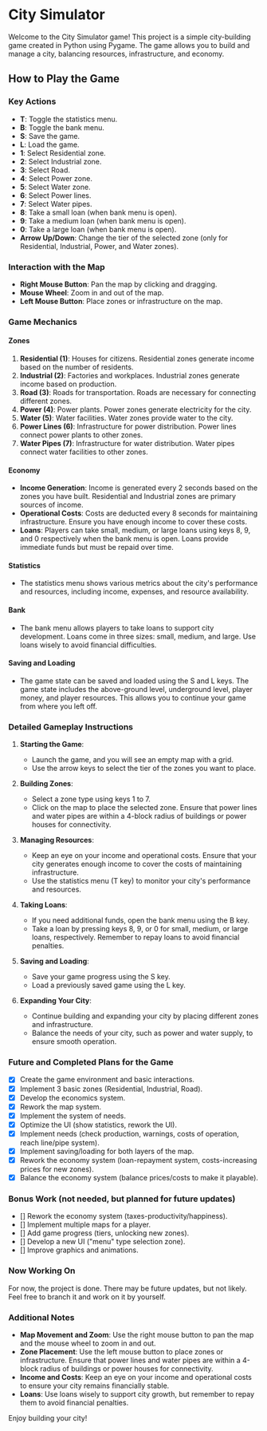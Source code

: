 # City Simulator

Welcome to the City Simulator game! This project is a simple city-building game created in Python using Pygame. The game allows you to build and manage a city, balancing resources, infrastructure, and economy.

## How to Play the Game

### Key Actions

- **T**: Toggle the statistics menu.
- **B**: Toggle the bank menu.
- **S**: Save the game.
- **L**: Load the game.
- **1**: Select Residential zone.
- **2**: Select Industrial zone.
- **3**: Select Road.
- **4**: Select Power zone.
- **5**: Select Water zone.
- **6**: Select Power lines.
- **7**: Select Water pipes.
- **8**: Take a small loan (when bank menu is open).
- **9**: Take a medium loan (when bank menu is open).
- **0**: Take a large loan (when bank menu is open).
- **Arrow Up/Down**: Change the tier of the selected zone (only for Residential, Industrial, Power, and Water zones).

### Interaction with the Map

- **Right Mouse Button**: Pan the map by clicking and dragging.
- **Mouse Wheel**: Zoom in and out of the map.
- **Left Mouse Button**: Place zones or infrastructure on the map.

### Game Mechanics

#### Zones

1. **Residential (1)**: Houses for citizens. Residential zones generate income based on the number of residents.
2. **Industrial (2)**: Factories and workplaces. Industrial zones generate income based on production.
3. **Road (3)**: Roads for transportation. Roads are necessary for connecting different zones.
4. **Power (4)**: Power plants. Power zones generate electricity for the city.
5. **Water (5)**: Water facilities. Water zones provide water to the city.
6. **Power Lines (6)**: Infrastructure for power distribution. Power lines connect power plants to other zones.
7. **Water Pipes (7)**: Infrastructure for water distribution. Water pipes connect water facilities to other zones.

#### Economy

- **Income Generation**: Income is generated every 2 seconds based on the zones you have built. Residential and Industrial zones are primary sources of income.
- **Operational Costs**: Costs are deducted every 8 seconds for maintaining infrastructure. Ensure you have enough income to cover these costs.
- **Loans**: Players can take small, medium, or large loans using keys 8, 9, and 0 respectively when the bank menu is open. Loans provide immediate funds but must be repaid over time.

#### Statistics

- The statistics menu shows various metrics about the city's performance and resources, including income, expenses, and resource availability.

#### Bank

- The bank menu allows players to take loans to support city development. Loans come in three sizes: small, medium, and large. Use loans wisely to avoid financial difficulties.

#### Saving and Loading

- The game state can be saved and loaded using the S and L keys. The game state includes the above-ground level, underground level, player money, and player resources. This allows you to continue your game from where you left off.

### Detailed Gameplay Instructions

1. **Starting the Game**:
   - Launch the game, and you will see an empty map with a grid.
   - Use the arrow keys to select the tier of the zones you want to place.

2. **Building Zones**:
   - Select a zone type using keys 1 to 7.
   - Click on the map to place the selected zone. Ensure that power lines and water pipes are within a 4-block radius of buildings or power houses for connectivity.

3. **Managing Resources**:
   - Keep an eye on your income and operational costs. Ensure that your city generates enough income to cover the costs of maintaining infrastructure.
   - Use the statistics menu (T key) to monitor your city's performance and resources.

4. **Taking Loans**:
   - If you need additional funds, open the bank menu using the B key.
   - Take a loan by pressing keys 8, 9, or 0 for small, medium, or large loans, respectively. Remember to repay loans to avoid financial penalties.

5. **Saving and Loading**:
   - Save your game progress using the S key.
   - Load a previously saved game using the L key.

6. **Expanding Your City**:
   - Continue building and expanding your city by placing different zones and infrastructure.
   - Balance the needs of your city, such as power and water supply, to ensure smooth operation.

### Future and Completed Plans for the Game

- [x] Create the game environment and basic interactions.
- [x] Implement 3 basic zones (Residential, Industrial, Road).
- [x] Develop the economics system.
- [x] Rework the map system.
- [x] Implement the system of needs.
- [x] Optimize the UI (show statistics, rework the UI).
- [x] Implement needs (check production, warnings, costs of operation, reach line/pipe system).
- [x] Implement saving/loading for both layers of the map.
- [x] Rework the economy system (loan-repayment system, costs-increasing prices for new zones).
- [x] Balance the economy system (balance prices/costs to make it playable).

### Bonus Work (not needed, but planned for future updates)

- [] Rework the economy system (taxes-productivity/happiness).
- [] Implement multiple maps for a player.
- [] Add game progress (tiers, unlocking new zones).
- [] Develop a new UI ("menu" type selection zone).
- [] Improve graphics and animations.

### Now Working On

For now, the project is done. There may be future updates, but not likely. Feel free to branch it and work on it by yourself.

### Additional Notes

- **Map Movement and Zoom**: Use the right mouse button to pan the map and the mouse wheel to zoom in and out.
- **Zone Placement**: Use the left mouse button to place zones or infrastructure. Ensure that power lines and water pipes are within a 4-block radius of buildings or power houses for connectivity.
- **Income and Costs**: Keep an eye on your income and operational costs to ensure your city remains financially stable.
- **Loans**: Use loans wisely to support city growth, but remember to repay them to avoid financial penalties.

Enjoy building your city!